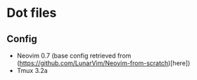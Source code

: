 # Dot files

## Config
- Neovim 0.7 (base config retrieved from (https://github.com/LunarVim/Neovim-from-scratch)[here])
- Tmux 3.2a
